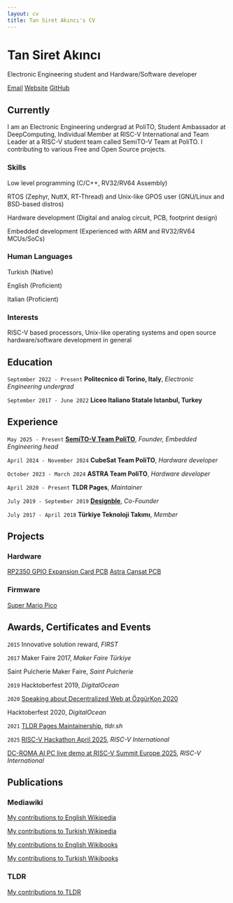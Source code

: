```yaml
---
layout: cv
title: Tan Siret Akıncı's CV
---
```

# Tan Siret Akıncı
Electronic Engineering student and Hardware/Software developer

<div id="webaddress">
<a href="mailto:tansiretakinci@protonmail.com">Email</a>
<a href="http://tansiret.github.io">Website</a>
<a href="https://github.com/tansiret">GitHub</a>
</div>


## Currently

I am an Electronic Engineering undergrad at PoliTO, Student Ambassador at DeepComputing, Individual Member at RISC-V International and Team Leader at a RISC-V student team called SemiTO-V Team at PoliTO. I contributing to various Free and Open Source projects.

### Skills

Low level programming (C/C++, RV32/RV64 Assembly)

RTOS (Zephyr, NuttX, RT-Thread) and Unix-like GPOS user (GNU/Linux and BSD-based distros)

Hardware development (Digital and analog circuit, PCB, footprint design)

Embedded development (Experienced with ARM and RV32/RV64 MCUs/SoCs)
### Human Languages

Turkish (Native)

English (Proficient)

Italian (Proficient)

### Interests

RISC-V based processors, Unix-like operating systems and open source hardware/software development in general

## Education

`September 2022 - Present`
__Politecnico di Torino, Italy__, *Electronic Engineering undergrad*

`September 2017 - June 2022`
__Liceo Italiano Statale Istanbul, Turkey__

## Experience
`May 2025 - Present`
[__SemiTO-V Team PoliTO__](https://semitov.github.io/), *Founder, Embedded Engineering head*

`April 2024 - November 2024`
__CubeSat Team PoliTO__, *Hardware developer*

`October 2023 - March 2024`
__ASTRA Team PoliTO__, *Hardware developer*

`April 2020 - Present`
__TLDR Pages__, *Maintainer*

`July 2019 - September 2019`
[__Designble__](http://designble.com), *Co-Founder*

`July 2017 - April 2018`
__Türkiye Teknoloji Takımı__, *Member*


## Projects

### Hardware
[RP2350 GPIO Expansion Card PCB](https://github.com/semitov/rp2350-gpio-card)
[Astra Cansat PCB](https://github.com/liberocan/cansat-pcb)

### Firmware
[Super Mario Pico](https://github.com/tansiret/Super-Mario-Pico)

## Awards, Certificates and Events

`2015`
Innovative solution reward, *FIRST*

`2017`
Maker Faire 2017, *Maker Faire Türkiye*

Saint Pulcherie Maker Faire, *Saint Pulcherie*

`2019`
Hacktoberfest 2019, *DigitalOcean*

`2020`
[Speaking about Decentralized Web at ÖzgürKon 2020](https://video.ozgurkon.org/videos/watch/b3566a91-d3bd-4b36-af29-2d2fa2590fe0)

Hacktoberfest 2020, *DigitalOcean*

`2021`
[TLDR Pages Maintainership](https://github.com/tldr-pages/tldr/issues/5702), *tldr.sh*

`2025`
[RISC-V Hackathon April 2025](https://www.linkedin.com/posts/tansiret_hackathon-codasip-accelerating-llm-with-mac-activity-7320469535592013824-6fen?utm_source=share&utm_medium=member_desktop&rcm=ACoAABi00xsB5j70c5iN7Dq4AGt3P6woGUigFIE), *RISC-V International*

[DC-ROMA AI PC live demo at RISC-V Summit Europe 2025](https://youtu.be/CcdyoKgrWsE?si=SeYsHFBxaeinZ-Gx), *RISC-V International*

## Publications

### Mediawiki

[My contributions to English Wikipedia](https://xtools.wmflabs.org/ec/en.wikipedia.org/Comrade-yutyo)

[My contributions to Turkish Wikipedia](https://xtools.wmflabs.org/ec/tr.wikipedia.org/Comrade-yutyo)

[My contributions to English Wikibooks](https://xtools.wmflabs.org/ec/en.wikibooks.org/Comrade-yutyo)

[My contributions to Turkish Wikibooks](https://xtools.wmflabs.org/ec/tr.wikibooks.org/Comrade-yutyo)

### TLDR

[My contributions to TLDR](https://github.com/tldr-pages/tldr/pulls?q=is%3Apr+author%3Ayutyo+)


